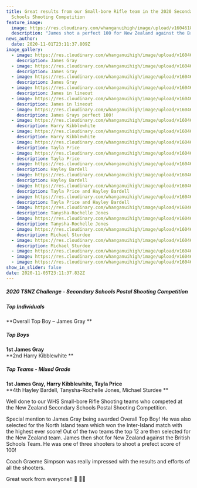 ```yaml
---
title: Great results from our Small-bore Rifle team in the 2020 Secondary
  Schools Shooting Competition
feature_image:
  image: https://res.cloudinary.com/whanganuihigh/image/upload/v1604618368/News/Smallbore%20Target%20Shooting.NZSSs%20Postal%20Shooting%20Comp%202020/1.James_perfect_100_score_NZvGB_match.jpg
  description: "James shot a perfect 100 for New Zealand against the British Schools Team. "
news_author:
  date: 2020-11-01T23:11:37.809Z
image_gallery:
  - image: https://res.cloudinary.com/whanganuihigh/image/upload/v1604618365/News/Smallbore%20Target%20Shooting.NZSSs%20Postal%20Shooting%20Comp%202020/1.James_6.jpg
    description: James Gray
  - image: https://res.cloudinary.com/whanganuihigh/image/upload/v1604618365/News/Smallbore%20Target%20Shooting.NZSSs%20Postal%20Shooting%20Comp%202020/1.James_9.jpg
    description: James Gray
  - image: https://res.cloudinary.com/whanganuihigh/image/upload/v1604618367/News/Smallbore%20Target%20Shooting.NZSSs%20Postal%20Shooting%20Comp%202020/1.James_27-9-20_prone.jpg
    description: James Gray
  - image: https://res.cloudinary.com/whanganuihigh/image/upload/v1604618366/News/Smallbore%20Target%20Shooting.NZSSs%20Postal%20Shooting%20Comp%202020/1.James_in_lineout.jpg
    description: James in lineout
  - image: https://res.cloudinary.com/whanganuihigh/image/upload/v1604618366/News/Smallbore%20Target%20Shooting.NZSSs%20Postal%20Shooting%20Comp%202020/1.James_3.jpg
    description: James in lineout
  - image: https://res.cloudinary.com/whanganuihigh/image/upload/v1604618368/News/Smallbore%20Target%20Shooting.NZSSs%20Postal%20Shooting%20Comp%202020/1.James_perfect_100_score_NZvGB_match.jpg
    description: James Grays perfect 100!
  - image: https://res.cloudinary.com/whanganuihigh/image/upload/v1604620052/News/Smallbore%20Target%20Shooting.NZSSs%20Postal%20Shooting%20Comp%202020/2.Harry-Kibblewhite-Shooting.jpg
    description: Harry Kibblewhite
  - image: https://res.cloudinary.com/whanganuihigh/image/upload/v1604618370/News/Smallbore%20Target%20Shooting.NZSSs%20Postal%20Shooting%20Comp%202020/2.Harry_Kibblewhite.jpg
    description: Harry Kibblewhite
  - image: https://res.cloudinary.com/whanganuihigh/image/upload/v1604618370/News/Smallbore%20Target%20Shooting.NZSSs%20Postal%20Shooting%20Comp%202020/3.from-Tayla-3.jpg
    description: Tayla Price
  - image: https://res.cloudinary.com/whanganuihigh/image/upload/v1604618369/News/Smallbore%20Target%20Shooting.NZSSs%20Postal%20Shooting%20Comp%202020/3.from-Tayla-2.jpg
    description: Tayla Price
  - image: https://res.cloudinary.com/whanganuihigh/image/upload/v1604618371/News/Smallbore%20Target%20Shooting.NZSSs%20Postal%20Shooting%20Comp%202020/4.from-Tayla-5.jpg
    description: Hayley Bardell
  - image: https://res.cloudinary.com/whanganuihigh/image/upload/v1604618371/News/Smallbore%20Target%20Shooting.NZSSs%20Postal%20Shooting%20Comp%202020/4.from-Tayla-6.jpg
    description: Hayley Bardell
  - image: https://res.cloudinary.com/whanganuihigh/image/upload/v1604618371/News/Smallbore%20Target%20Shooting.NZSSs%20Postal%20Shooting%20Comp%202020/5.from-Tayla-1.jpg
    description: Tayla Price and Hayley Bardell
  - image: https://res.cloudinary.com/whanganuihigh/image/upload/v1604618372/News/Smallbore%20Target%20Shooting.NZSSs%20Postal%20Shooting%20Comp%202020/5.from-Tayla-4.jpg
    description: Tayla Price and Hayley Bardell
  - image: https://res.cloudinary.com/whanganuihigh/image/upload/v1604618375/News/Smallbore%20Target%20Shooting.NZSSs%20Postal%20Shooting%20Comp%202020/6.Tanysha_head_shoulder.jpg
    description: Tanysha-Rochelle Jones
  - image: https://res.cloudinary.com/whanganuihigh/image/upload/v1604618376/News/Smallbore%20Target%20Shooting.NZSSs%20Postal%20Shooting%20Comp%202020/6.Tanysha_head_up.jpg
    description: Tanysha-Rochelle Jones
  - image: https://res.cloudinary.com/whanganuihigh/image/upload/v1604618386/News/Smallbore%20Target%20Shooting.NZSSs%20Postal%20Shooting%20Comp%202020/7.Michael_prone.jpg
    description: Michael Sturdee
  - image: https://res.cloudinary.com/whanganuihigh/image/upload/v1604618378/News/Smallbore%20Target%20Shooting.NZSSs%20Postal%20Shooting%20Comp%202020/7.Michael_head_up.jpg
    description: Michael Sturdee
  - image: https://res.cloudinary.com/whanganuihigh/image/upload/v1604618382/News/Smallbore%20Target%20Shooting.NZSSs%20Postal%20Shooting%20Comp%202020/Secondary_Schools_NZ_Team.png
  - image: https://res.cloudinary.com/whanganuihigh/image/upload/v1604618381/News/Smallbore%20Target%20Shooting.NZSSs%20Postal%20Shooting%20Comp%202020/North_Island_Team.png
  - image: https://res.cloudinary.com/whanganuihigh/image/upload/v1604618378/News/Smallbore%20Target%20Shooting.NZSSs%20Postal%20Shooting%20Comp%202020/better_image.jpg
show_in_slider: false
date: 2020-11-05T23:11:37.832Z
---
```

##### 2020 TSNZ Challenge - Secondary Schools Postal Shooting Competition  

##### Top Individuals  
**Overall Top Boy – James Gray**

##### Top Boys  
**1st James Gray**  
**2nd  Harry Kibblewhite**

##### Top Teams - Mixed Grade  
**1st James Gray, Harry Kibblewhite, Tayla Price**  
**4th Hayley Bardell, Tanysha-Rochelle Jones, Michael Sturdee**


Well done to our WHS Small-bore Rifle Shooting teams who competed at the New Zealand Secondary Schools Postal Shooting Competition.

Special mention to James Gray being awarded Overall Top Boy! He was also selected for the North Island team which won the Inter-Island match with the highest ever score! Out of the two teams the top 12 are then selected for the New Zealand team. James then shot for New Zealand against the British Schools Team. He was one of three shooters to shoot a prefect score of 100!  

Coach Graeme Simpson was really impressed with the results and efforts of all the shooters.

Great work from everyone!!  🙂 💛💚  
